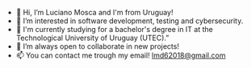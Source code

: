 - 👋 Hi, I’m Luciano Mosca and I'm from Uruguay!
- 👀 I’m interested in software development, testing and cybersecurity.
- 🌱 I'm currently studying for a bachelor's degree in IT at the Technological University of Uruguay (UTEC).”
- 💞️ I’m always open to collaborate in new projects!
- 📫 You can contact me trough my email! lmd62018@gmail.com

<!---
LucianoMosca/LucianoMosca is a ✨ special ✨ repository because its `README.md` (this file) appears on your GitHub profile.
You can click the Preview link to take a look at your changes.
--->
